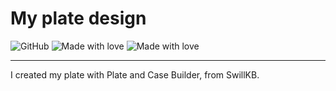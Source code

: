 # My plate design

![GitHub](https://img.shields.io/github/license/abr1bus/ergoduino?style=for-the-badge) ![Made with love](https://img.shields.io/badge/made%20with-PCB%20:}-ff69b4?style=for-the-badge&logo=appveyor) ![Made with love](https://img.shields.io/badge/current%20release-v0.1-success?style=for-the-badge&logo=appveyor)

----

I created my plate with Plate and Case Builder, from SwillKB.